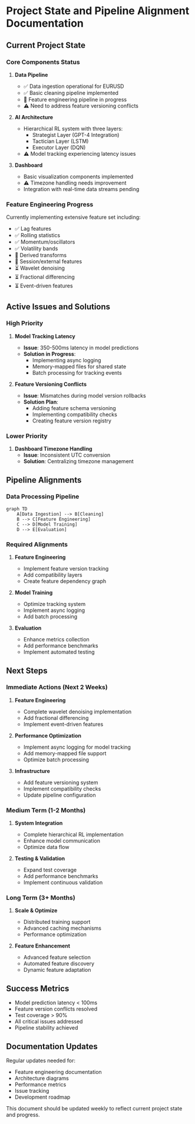 # Project State and Pipeline Alignment Documentation

## Current Project State

### Core Components Status

1. **Data Pipeline**
   - ✅ Data ingestion operational for EURUSD
   - ✅ Basic cleaning pipeline implemented
   - 🔄 Feature engineering pipeline in progress
   - ⚠️ Need to address feature versioning conflicts

2. **AI Architecture**
   - Hierarchical RL system with three layers:
     - Strategist Layer (GPT-4 Integration)
     - Tactician Layer (LSTM)
     - Executor Layer (DQN)
   - ⚠️ Model tracking experiencing latency issues

3. **Dashboard**
   - Basic visualization components implemented
   - ⚠️ Timezone handling needs improvement
   - Integration with real-time data streams pending

### Feature Engineering Progress

Currently implementing extensive feature set including:
- ✅ Lag features
- ✅ Rolling statistics
- ✅ Momentum/oscillators
- ✅ Volatility bands
- 🔄 Derived transforms
- 🔄 Session/external features
- ⏳ Wavelet denoising
- ⏳ Fractional differencing
- ⏳ Event-driven features

## Active Issues and Solutions

### High Priority

1. **Model Tracking Latency**
   - **Issue**: 350-500ms latency in model predictions
   - **Solution in Progress**:
     - Implementing async logging
     - Memory-mapped files for shared state
     - Batch processing for tracking events

2. **Feature Versioning Conflicts**
   - **Issue**: Mismatches during model version rollbacks
   - **Solution Plan**:
     - Adding feature schema versioning
     - Implementing compatibility checks
     - Creating feature version registry

### Lower Priority

1. **Dashboard Timezone Handling**
   - **Issue**: Inconsistent UTC conversion
   - **Solution**: Centralizing timezone management

## Pipeline Alignments

### Data Processing Pipeline

```mermaid
graph TD
    A[Data Ingestion] --> B[Cleaning]
    B --> C[Feature Engineering]
    C --> D[Model Training]
    D --> E[Evaluation]
```

### Required Alignments

1. **Feature Engineering**
   - Implement feature version tracking
   - Add compatibility layers
   - Create feature dependency graph

2. **Model Training**
   - Optimize tracking system
   - Implement async logging
   - Add batch processing

3. **Evaluation**
   - Enhance metrics collection
   - Add performance benchmarks
   - Implement automated testing

## Next Steps

### Immediate Actions (Next 2 Weeks)

1. **Feature Engineering**
   - Complete wavelet denoising implementation
   - Add fractional differencing
   - Implement event-driven features

2. **Performance Optimization**
   - Implement async logging for model tracking
   - Add memory-mapped file support
   - Optimize batch processing

3. **Infrastructure**
   - Add feature versioning system
   - Implement compatibility checks
   - Update pipeline configuration

### Medium Term (1-2 Months)

1. **System Integration**
   - Complete hierarchical RL implementation
   - Enhance model communication
   - Optimize data flow

2. **Testing & Validation**
   - Expand test coverage
   - Add performance benchmarks
   - Implement continuous validation

### Long Term (3+ Months)

1. **Scale & Optimize**
   - Distributed training support
   - Advanced caching mechanisms
   - Performance optimization

2. **Feature Enhancement**
   - Advanced feature selection
   - Automated feature discovery
   - Dynamic feature adaptation

## Success Metrics

- Model prediction latency < 100ms
- Feature version conflicts resolved
- Test coverage > 90%
- All critical issues addressed
- Pipeline stability achieved

## Documentation Updates

Regular updates needed for:
- Feature engineering documentation
- Architecture diagrams
- Performance metrics
- Issue tracking
- Development roadmap

This document should be updated weekly to reflect current project state and progress.